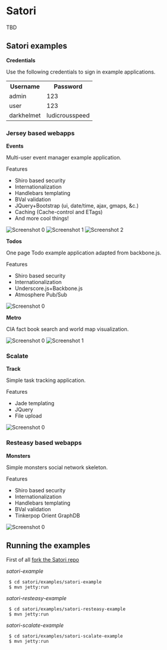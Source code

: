 # Satori

TBD

## Satori examples

__Credentials__

Use the following credentials to sign in example applications.

<table>
<tr>
<th>Username</th><th>Password</th>
</tr>
<tr>
<td>admin</td><td>123</td>
</tr>
<tr>
<td>user</td><td>123</td>
</tr>
<tr>
<td>darkhelmet</td><td>ludicrousspeed</td>
</tr>
</table>
 

### Jersey based webapps

__Events__

Multi-user event manager example application.

Features

* Shiro based security
* Internationalization
* Handlebars templating
* BVal validation
* JQuery+Bootstrap (ui, date/time, ajax, gmaps, &c.)
* Caching (Cache-control and ETags)
* And more cool things!

![Screenshot 0](/path/to/img.jpg)
![Screenshot 1](/path/to/img.jpg)
![Screenshot 2](/path/to/img.jpg)


__Todos__

One page Todo example application adapted from backbone.js.

Features

* Shiro based security
* Internationalization
* Underscore.js+Backbone.js
* Atmosphere Pub/Sub

![Screenshot 0](/path/to/img.jpg)

__Metro__

CIA fact book search and world map visualization.

![Screenshot 0](/path/to/img.jpg)
![Screenshot 1](/path/to/img.jpg)

### Scalate

__Track__

Simple task tracking application.

Features

* Jade templating
* JQuery
* File upload

![Screenshot 0](/path/to/img.jpg)

### Resteasy based webapps

__Monsters__

Simple monsters social network skeleton.

Features

* Shiro based security
* Internationalization
* Handlebars templating
* BVal validation
* Tinkerpop Orient GraphDB

![Screenshot 0](/path/to/img.jpg)


## Running the examples

First of all [fork the Satori repo](https://help.github.com/articles/fork-a-repo)

_satori-example_
    
     $ cd satori/examples/satori-example 
     $ mvn jetty:run

_satori-resteasy-example_
    
     $ cd satori/examples/satori-resteasy-example 
     $ mvn jetty:run
    
_satori-scalate-example_
    
     $ cd satori/examples/satori-scalate-example 
     $ mvn jetty:run

    
    